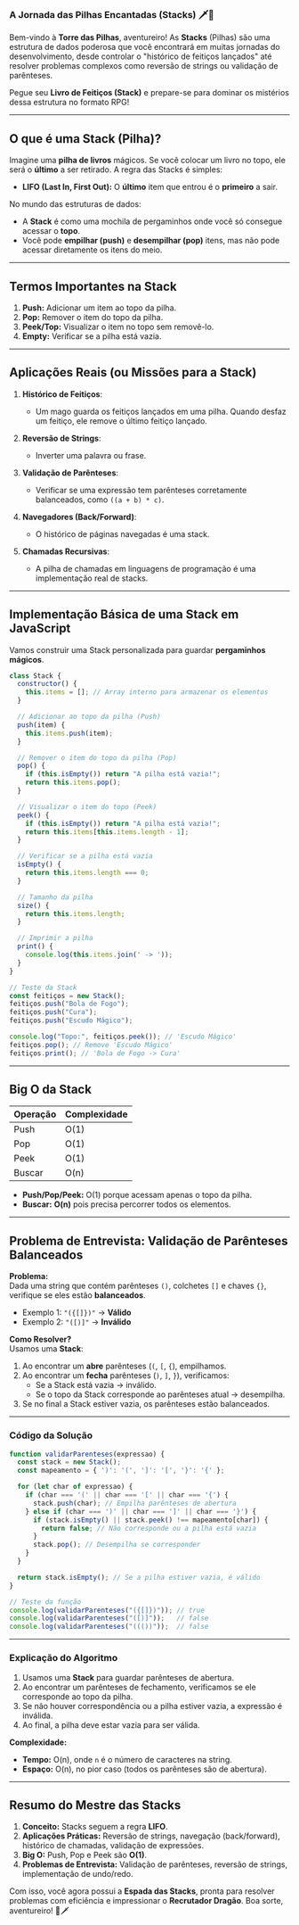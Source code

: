 ### **A Jornada das Pilhas Encantadas (Stacks)** 🗡️📜

Bem-vindo à **Torre das Pilhas**, aventureiro! As **Stacks** (Pilhas) são uma estrutura de dados poderosa que você encontrará em muitas jornadas do desenvolvimento, desde controlar o "histórico de feitiços lançados" até resolver problemas complexos como reversão de strings ou validação de parênteses.

Pegue seu **Livro de Feitiços (Stack)** e prepare-se para dominar os mistérios dessa estrutura no formato RPG!

---

## **O que é uma Stack (Pilha)?**

Imagine uma **pilha de livros** mágicos. Se você colocar um livro no topo, ele será o **último** a ser retirado. A regra das Stacks é simples:

- **LIFO (Last In, First Out):** O **último** item que entrou é o **primeiro** a sair.

No mundo das estruturas de dados:

- A **Stack** é como uma mochila de pergaminhos onde você só consegue acessar o **topo**.
- Você pode **empilhar (push)** e **desempilhar (pop)** itens, mas não pode acessar diretamente os itens do meio.

---

## **Termos Importantes na Stack**

1. **Push:** Adicionar um item ao topo da pilha.
2. **Pop:** Remover o item do topo da pilha.
3. **Peek/Top:** Visualizar o item no topo sem removê-lo.
4. **Empty:** Verificar se a pilha está vazia.

---

## **Aplicações Reais (ou Missões para a Stack)**

1. **Histórico de Feitiços**:
    
    - Um mago guarda os feitiços lançados em uma pilha. Quando desfaz um feitiço, ele remove o último feitiço lançado.
2. **Reversão de Strings**:
    
    - Inverter uma palavra ou frase.
3. **Validação de Parênteses**:
    
    - Verificar se uma expressão tem parênteses corretamente balanceados, como `((a + b) * c)`.
4. **Navegadores (Back/Forward)**:
    
    - O histórico de páginas navegadas é uma stack.
5. **Chamadas Recursivas**:
    
    - A pilha de chamadas em linguagens de programação é uma implementação real de stacks.

---

## **Implementação Básica de uma Stack em JavaScript**

Vamos construir uma Stack personalizada para guardar **pergaminhos mágicos**.

```javascript
class Stack {
  constructor() {
    this.items = []; // Array interno para armazenar os elementos
  }

  // Adicionar ao topo da pilha (Push)
  push(item) {
    this.items.push(item);
  }

  // Remover o item do topo da pilha (Pop)
  pop() {
    if (this.isEmpty()) return "A pilha está vazia!";
    return this.items.pop();
  }

  // Visualizar o item do topo (Peek)
  peek() {
    if (this.isEmpty()) return "A pilha está vazia!";
    return this.items[this.items.length - 1];
  }

  // Verificar se a pilha está vazia
  isEmpty() {
    return this.items.length === 0;
  }

  // Tamanho da pilha
  size() {
    return this.items.length;
  }

  // Imprimir a pilha
  print() {
    console.log(this.items.join(' -> '));
  }
}

// Teste da Stack
const feitiços = new Stack();
feitiços.push("Bola de Fogo");
feitiços.push("Cura");
feitiços.push("Escudo Mágico");

console.log("Topo:", feitiços.peek()); // 'Escudo Mágico'
feitiços.pop(); // Remove 'Escudo Mágico'
feitiços.print(); // 'Bola de Fogo -> Cura'
```

---

## **Big O da Stack**

|Operação|Complexidade|
|---|---|
|Push|O(1)|
|Pop|O(1)|
|Peek|O(1)|
|Buscar|O(n)|

- **Push/Pop/Peek:** O(1) porque acessam apenas o topo da pilha.
- **Buscar:** **O(n)** pois precisa percorrer todos os elementos.

---

## **Problema de Entrevista: Validação de Parênteses Balanceados**

**Problema:**  
Dada uma string que contém parênteses `()`, colchetes `[]` e chaves `{}`, verifique se eles estão **balanceados**.

- Exemplo 1: `"({[]})"` → **Válido**
- Exemplo 2: `"([)]"` → **Inválido**

**Como Resolver?**  
Usamos uma **Stack**:

1. Ao encontrar um **abre** parênteses (`(`, `[`, `{`), empilhamos.
2. Ao encontrar um **fecha** parênteses (`)`, `]`, `}`), verificamos:
    - Se a Stack está vazia → inválido.
    - Se o topo da Stack corresponde ao parênteses atual → desempilha.
3. Se no final a Stack estiver vazia, os parênteses estão balanceados.

---

### **Código da Solução**

```javascript
function validarParenteses(expressao) {
  const stack = new Stack();
  const mapeamento = { ')': '(', ']': '[', '}': '{' };

  for (let char of expressao) {
    if (char === '(' || char === '[' || char === '{') {
      stack.push(char); // Empilha parênteses de abertura
    } else if (char === ')' || char === ']' || char === '}') {
      if (stack.isEmpty() || stack.peek() !== mapeamento[char]) {
        return false; // Não corresponde ou a pilha está vazia
      }
      stack.pop(); // Desempilha se corresponder
    }
  }

  return stack.isEmpty(); // Se a pilha estiver vazia, é válido
}

// Teste da função
console.log(validarParenteses("({[]})")); // true
console.log(validarParenteses("([)]"));   // false
console.log(validarParenteses("((())"));  // false
```

---

### **Explicação do Algoritmo**

1. Usamos uma **Stack** para guardar parênteses de abertura.
2. Ao encontrar um parênteses de fechamento, verificamos se ele corresponde ao topo da pilha.
3. Se não houver correspondência ou a pilha estiver vazia, a expressão é inválida.
4. Ao final, a pilha deve estar vazia para ser válida.

**Complexidade:**

- **Tempo:** O(n), onde `n` é o número de caracteres na string.
- **Espaço:** O(n), no pior caso (todos os parênteses são de abertura).

---

## **Resumo do Mestre das Stacks**

1. **Conceito:** Stacks seguem a regra **LIFO**.
2. **Aplicações Práticas:** Reversão de strings, navegação (back/forward), histórico de chamadas, validação de expressões.
3. **Big O:** Push, Pop e Peek são **O(1)**.
4. **Problemas de Entrevista:** Validação de parênteses, reversão de strings, implementação de undo/redo.

Com isso, você agora possui a **Espada das Stacks**, pronta para resolver problemas com eficiência e impressionar o **Recrutador Dragão**. Boa sorte, aventureiro! 🚀🗡️